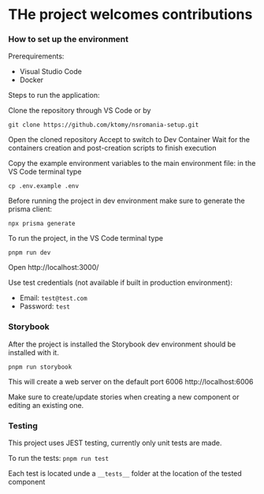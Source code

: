 # THe project welcomes contributions

### How to set up the environment

Prerequirements:
* Visual Studio Code
* Docker

Steps to run the application:

Clone the repository through VS Code or by
```
git clone https://github.com/ktomy/nsromania-setup.git
```

Open the cloned repository
Accept to switch to Dev Container
Wait for the containers creation and post-creation scripts to finish execution

Copy the example environment variables to the main environment file: in the VS Code terminal type
```
cp .env.example .env
```

Before running the project in dev environment make sure to generate the prisma client:
``` 
npx prisma generate
```

To run the project, in the VS Code terminal type
```
pnpm run dev
```
Open http://localhost:3000/

Use test credentials (not available if built in production environment):
* Email: `test@test.com`
* Password: `test`

### Storybook

After the project is installed the Storybook dev environment should be installed with it.
```
pnpm run storybook
```

This will create a web server on the default port 6006 
http://localhost:6006

Make sure to create/update stories when creating a new component or editing an existing one.

### Testing 

This project uses JEST testing, currently only unit tests are made. 

To run the tests:
`pnpm run test`

Each test is located unde a `__tests__` folder at the location of the tested component
